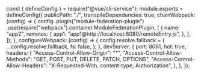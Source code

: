 const { defineConfig } = require("@vue/cli-service");
module.exports = defineConfig({
  publicPath: "./",
  transpileDependencies: true,
  chainWebpack: (config) => {
    config
      .plugin("module-federation-plugin")
      .use(require("webpack").container.ModuleFederationPlugin, [
        {
          name: "app2",
          remotes: {
            app1: "app1@http://localhost:8080/remoteEntry.js",
          },
        },
      ]);
  },
  configureWebpack: (config) => {
    config.resolve.fallback = {
      ...config.resolve.fallback,
      fs: false,
    };
  },
  devServer: {
    port: 8081,
    hot: true,
    headers: {
      "Access-Control-Allow-Origin": "*",
      "Access-Control-Allow-Methods": "GET, POST, PUT, DELETE, PATCH, OPTIONS",
      "Access-Control-Allow-Headers":
        "X-Requested-With, content-type, Authorization",
    },
  },
});
